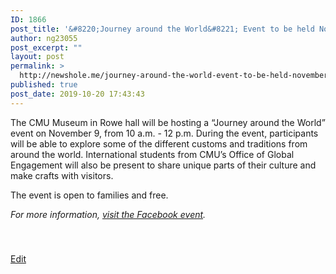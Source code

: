 ```yaml
---
ID: 1866
post_title: '&#8220;Journey around the World&#8221; Event to be held November 9'
author: ng23055
post_excerpt: ""
layout: post
permalink: >
  http://newshole.me/journey-around-the-world-event-to-be-held-november-9
published: true
post_date: 2019-10-20 17:43:43
---
```

The CMU Museum in Rowe hall will be hosting a “Journey around the World” event on November 9, from 10 a.m. - 12 p.m. During the event, participants will be able to explore some of the different customs and traditions from around the world. International students from CMU’s Office of Global Engagement will also be present to share unique parts of their culture and make crafts with visitors.

The event is open to families and free.

<i>For more information, <a href="https://www.facebook.com/events/1326451440829350/">visit the Facebook event</a>.</i>

&nbsp;

###

<a href="https://docs.google.com/document/d/1zAlU9KBzG6hHcWxjCwSa-AQjJWIHVPsIgdZo_rr2_dI/edit?usp=sharing">Edit</a>